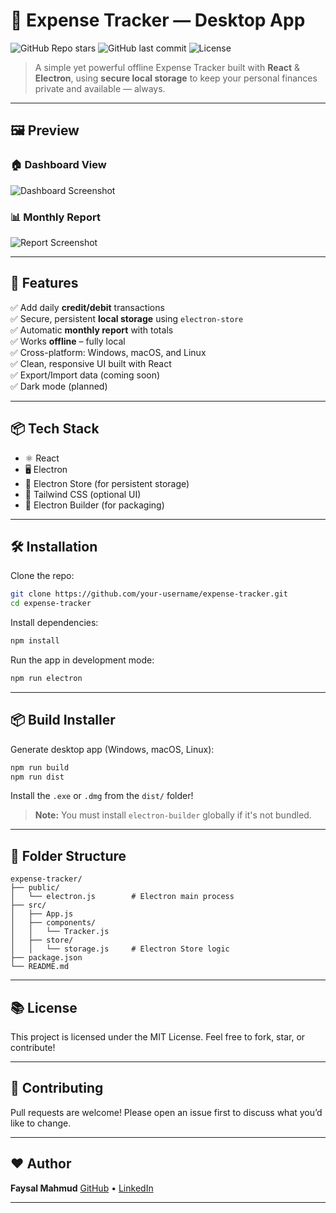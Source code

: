 # 💸 Expense Tracker — Desktop App

![GitHub Repo stars](https://img.shields.io/github/stars/faysalmahmud74/expense-tracker?style=flat-square)
![GitHub last commit](https://img.shields.io/github/last-commit/faysalmahmud74/expense-tracker?color=blue&style=flat-square)
![License](https://img.shields.io/github/license/faysalmahmud74/expense-tracker?style=flat-square)

> A simple yet powerful offline Expense Tracker built with **React** & **Electron**, using **secure local storage** to keep your personal finances private and available — always.

---

## 🖼️ Preview

### 🏠 Dashboard View
![Dashboard Screenshot](https://your-image-url.com/dashboard.png)

### 📊 Monthly Report
![Report Screenshot](https://your-image-url.com/report.png)

---

## 🚀 Features

✅ Add daily **credit/debit** transactions  
✅ Secure, persistent **local storage** using `electron-store`  
✅ Automatic **monthly report** with totals  
✅ Works **offline** – fully local  
✅ Cross-platform: Windows, macOS, and Linux  
✅ Clean, responsive UI built with React  
✅ Export/Import data (coming soon)  
✅ Dark mode (planned)

---

## 📦 Tech Stack

- ⚛️ React
- 🖥️ Electron
- 📁 Electron Store (for persistent storage)
- 🎨 Tailwind CSS (optional UI)
- 🔨 Electron Builder (for packaging)

---

## 🛠️ Installation

Clone the repo:

```bash
git clone https://github.com/your-username/expense-tracker.git
cd expense-tracker
````

Install dependencies:

```bash
npm install
```

Run the app in development mode:

```bash
npm run electron
```

---

## 📦 Build Installer

Generate desktop app (Windows, macOS, Linux):

```bash
npm run build
npm run dist
```

Install the `.exe` or `.dmg` from the `dist/` folder!

> **Note:** You must install `electron-builder` globally if it's not bundled.

---

## 🧩 Folder Structure

```
expense-tracker/
├── public/
│   └── electron.js        # Electron main process
├── src/
│   ├── App.js
│   ├── components/
│   │   └── Tracker.js
│   ├── store/
│   │   └── storage.js     # Electron Store logic
├── package.json
└── README.md
```

---

## 📚 License

This project is licensed under the MIT License.
Feel free to fork, star, or contribute!

---

## 🤝 Contributing

Pull requests are welcome! Please open an issue first to discuss what you’d like to change.

---

## ❤️ Author

**Faysal Mahmud**
[GitHub](https://github.com/faysalmahmud74) • [LinkedIn](https://linkedin.com/in/faysalmahmud74)

---